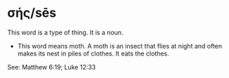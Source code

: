 # σής/sēs
This word is a type of thing. It is a noun.
* This word means moth. A moth is an insect that flies at night and often makes its nest in piles of clothes. It eats the clothes.

See: Matthew 6:19; Luke 12:33
